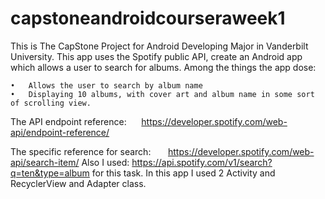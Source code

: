 # capstoneandroidcourseraweek1
This is The CapStone Project for Android Developing Major in Vanderbilt University.
This app uses the Spotify public API, create an Android app which allows a user to search for albums.
Among the things the app dose: 

	•	Allows the user to search by album name
	•	Displaying 10 albums, with cover art and album name in some sort of scrolling view.
The API endpoint reference:
     https://developer.spotify.com/web-api/endpoint-reference/

The specific reference for search: 
     https://developer.spotify.com/web-api/search-item/
Also I used: https://api.spotify.com/v1/search?q=ten&type=album for this task.
In this app I used 2 Activity and RecyclerView and Adapter class.

